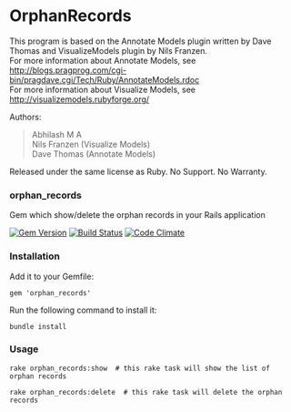OrphanRecords
===============
This program is based on the Annotate Models plugin written by Dave Thomas and VisualizeModels plugin by Nils Franzen.
<br/>For more information about Annotate Models, see http://blogs.pragprog.com/cgi-bin/pragdave.cgi/Tech/Ruby/AnnotateModels.rdoc
<br/>For more information about Visualize Models, see http://visualizemodels.rubyforge.org/

Authors:
> Abhilash M A
<br/> Nils Franzen (Visualize Models)
<br/> Dave Thomas (Annotate Models)

Released under the same license as Ruby. No Support. No Warranty.

### orphan_records
Gem which show/delete the orphan records in your Rails application

[![Gem Version](https://badge.fury.io/rb/orphan_records.png)](http://badge.fury.io/rb/orphan_records)
[![Build Status](https://secure.travis-ci.org/abhidsm/OrphanRecords.png?branch=master)](http://travis-ci.org/abhidsm/OrphanRecords)
[![Code Climate](https://codeclimate.com/github/abhidsm/OrphanRecords.png)](https://codeclimate.com/github/abhidsm/OrphanRecords)

### Installation
Add it to your Gemfile:

    gem 'orphan_records'

Run the following command to install it:

    bundle install

### Usage

    rake orphan_records:show  # this rake task will show the list of orphan records

    rake orphan_records:delete  # this rake task will delete the orphan records
